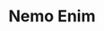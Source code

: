 ---
title: Nemo Enim
desc: "At vero eos et accusamus et iusto odio dignissimos ducimus qui blanditiis"
iconClass: "bx bx-layer"
---